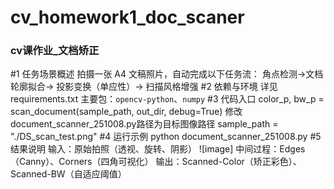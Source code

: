 # cv_homework1_doc_scaner
### cv课作业_文档矫正
#1   任务场景概述
拍摄一张 A4 文稿照片，自动完成以下任务流：
角点检测→文档轮廓拟合→ 投影变换（单应性）→ 扫描风格增强
#2   依赖与环境
详见requirements.txt
主要包：`opencv-python`、`numpy`
#3   代码入口
color_p, bw_p = scan_document(sample_path, out_dir, debug=True)
修改document_scanner_251008.py路径为目标图像路径
sample_path = "./DS_scan_test.png"
#4  运行示例
python document_scanner_251008.py
#5   结果说明
输入：原始拍照（透视、旋转、阴影）
![image]
中间过程：Edges（Canny）、Corners（四角可视化）
输出：Scanned-Color（矫正彩色）、Scanned-BW（自适应阈值）

